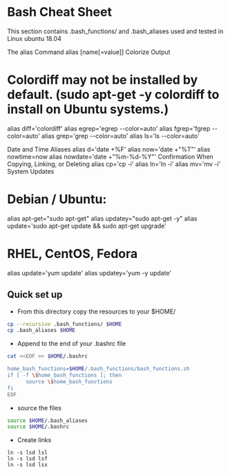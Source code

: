 # Bash Cheat Sheet
This section contains .bash_functions/ and .bash_aliases used and tested in Linux ubuntu 18.04

The alias Command
alias [name[=value]]
Colorize Output
# Colordiff may not be installed by default.  (sudo apt-get -y colordiff to install on Ubuntu systems.)
alias diff='colordiff'
alias egrep='egrep --color=auto'
alias fgrep='fgrep --color=auto'
alias grep='grep --color=auto'
alias ls='ls --color=auto'

Date and Time Aliases
alias d='date +%F'
alias now='date +"%T"'
alias nowtime=now
alias nowdate='date +"%m-%d-%Y"'
Confirmation When Copying, Linking, or Deleting
alias cp='cp -i'
alias ln='ln -i'
alias mv='mv -i'
System Updates
# Debian / Ubuntu:
alias apt-get="sudo apt-get"
alias updatey="sudo apt-get -y"
alias update='sudo apt-get update && sudo apt-get upgrade'
 # RHEL, CentOS, Fedora
alias update='yum update'
alias updatey='yum -y update'


## Quick set up
- From this directory copy the resources to your $HOME/
```bash
cp --recursive .bash_functions/ $HOME
cp .bash_aliases $HOME
```
- Append to the end of your .bashrc file
```bash
cat <<EOF >> $HOME/.bashrc

home_bash_functions=$HOME/.bash_functions/bash_functions.sh
if [ -f \$home_bash_functions ]; then
      source \$home_bash_functions
fi
EOF
```
- source the files
```bash
source $HOME/.bash_aliases
source $HOME/.bashrc
```
- Create links
```
ln -s lsd lsl
ln -s lsd lsf
ln -s lsd lsx
```
